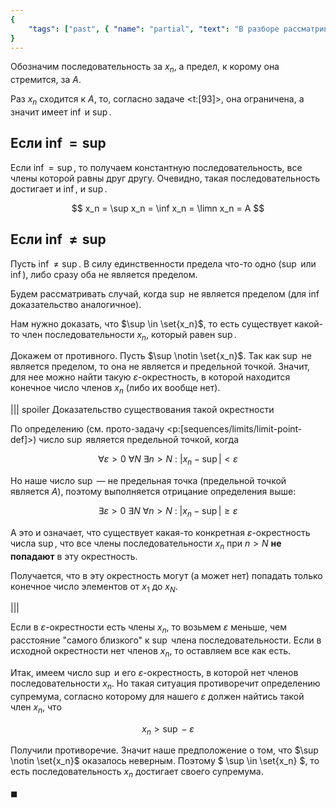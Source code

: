 ```yaml
---
{
    "tags": ["past", { "name": "partial", "text": "В разборе рассматривается только доказательство. Примеры последовательностей не приводятся." }]
}
---
```


Обозначим последовательность за $x_n$, а предел, к корому она стремится, за $A$.

Раз $x_n$ сходится к $A$, то, согласно задаче <t:[93]>, она ограничена, а значит имеет $\inf$ и $\sup$.

## Если $\inf = \sup$

Если $\inf = \sup$, то получаем константную последовательность, все члены которой равны друг другу. Очевидно, такая последовательность достигает и $\inf$, и $\sup$.

$$ x_n = \sup x_n = \inf x_n = \limn x_n = A $$

## Если $\inf \neq \sup$

Пусть $\inf \neq \sup$. В силу единственности предела что-то одно ($\sup$ или $\inf$), либо сразу оба не является пределом.

Будем рассматривать случай, когда $\sup$ не является пределом (для $\inf$ доказательство аналогичное).

Нам нужно доказать, что $\sup \in \set{x_n}$, то есть существует какой-то член последовательности $x_n$, который равен $\sup$.

Докажем от противного. Пусть $\sup \notin \set{x_n}$. Так как $\sup$ не является пределом, то она не является и предельной точкой. Значит, для нее можно найти такую $\varepsilon$-окрестность, в которой находится конечное число членов $x_n$ (либо их вообще нет).

||| spoiler Доказательство существования такой окрестности

По определению (см. прото-задачу <p:[sequences/limits/limit-point-def]>) число $\sup$ является предельной точкой, когда

$$ \forall \varepsilon > 0 \ \forall N \ \exists n > N \ : \ |x_n - \sup| < \varepsilon $$

Но наше число $\sup$ — не предельная точка (предельной точкой является $A$), поэтому выполняется отрицание определения выше:

$$ \exists \varepsilon > 0 \ \exists N \ \forall n > N \ : \ |x_n - \sup| \geq \varepsilon $$

А это и означает, что существует какая-то конкретная $\varepsilon$-окрестность числа $\sup$, что все члены последовательности $x_n$ при $n>N$ **не попадают** в эту окрестность.

Получается, что в эту окрестность могут (а может нет) попадать только конечное число элементов от $x_1$ до $x_N$.

|||

Если в $\varepsilon$-окрестности есть члены $x_n$, то возьмем $\varepsilon$ меньше, чем расстояние "самого близкого" к $\sup$ члена последовательности. Если в исходной окрестности нет членов $x_n$, то оставляем все как есть.

Итак, имеем число $\sup$ и его $\varepsilon$-окрестность, в которой нет членов последовательности $x_n$. Но такая ситуация противоречит определению супремума, согласно которому для нашего $\varepsilon$ должен найтись такой член $x_n$, что

$$ x_n > \sup - \varepsilon $$

Получили противоречие. Значит наше предположение о том, что $\sup \notin \set{x_n}$ оказалось неверным. Поэтому $ \sup \in \set{x_n} $, то есть последовательность $x_n$ достигает своего супремума.

$\blacksquare$